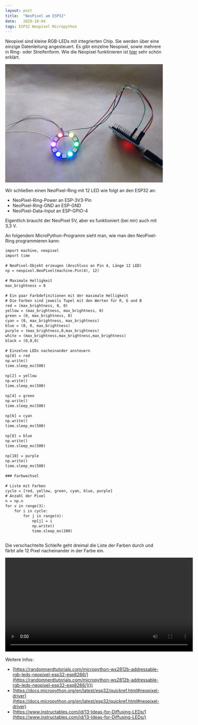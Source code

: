 ```yaml
---
layout: post
title:  "NeoPixel am ESP32"
date:   2020-10-04
tags: ESP32 Neopixel Micropython
---
```


Neopixel sind kleine RGB-LEDs mit integrierten Chip. Sie werden über eine einzige Datenleitung angesteuert. Es gibt einzelne Neopixel, sowie mehrere in Ring- oder Streifenform. Wie die Neopixel funktinieren ist [hier](https://youtu.be/i2EgrplbYKA) sehr schön erklärt.

![Neopixel-Ring am ESP32](/images/foto_neopixel_esp32.jpg)

Wir schließen einen NeoPixel-Ring mit 12 LED wie folgt an den ESP32 an:

* NeoPixel-Ring-Power an ESP-3V3-Pin
* NeoPixel-Ring-GND an ESP-GND
* NeoPixel-Data-Input an ESP-GPIO-4

Eigentlich braucht der NeoPixel 5V, aber es funktioniert (bei mir) auch mit 3,3 V.

An folgendem MicroPython-Programm sieht man, wie man den NeoPixel-Ring programmieren kann:

```
import machine, neopixel
import time

# NeoPixel-Objekt erzeugen (Anschluss an Pin 4, Länge 12 LED)
np = neopixel.NeoPixel(machine.Pin(4), 12)

# Maximale Helligkeit
max_brightness = 8

# Ein paar Farbdefinitionen mit der maximale Helligkeit
# Die Farben sind jeweils Tupel mit den Werten für R, G und B
red = (max_brightness, 0, 0)
yellow = (max_brightness, max_brightness, 0)
green = (0, max_brightness, 0)
cyan = (0, max_brightness, max_brightness)
blue = (0, 0, max_brightness)
purple = (max_brightness,0,max_brightness)
white = (max_brightness,max_brightness,max_brightness)
black = (0,0,0)

# Einzelne LEDs nacheinander ansteuern
np[0] = red
np.write()
time.sleep_ms(500)

np[2] = yellow
np.write()
time.sleep_ms(500)

np[4] = green
np.write()
time.sleep_ms(500)

np[6] = cyan
np.write()
time.sleep_ms(500)

np[8] = blue
np.write()
time.sleep_ms(500)

np[10] = purple
np.write()
time.sleep_ms(500)

### Farbwechsel

# Liste mit Farben
cycle = [red, yellow, green, cyan, blue, purple]
# Anzahl der Pixel
n = np.n
for v in range(3):
    for i in cycle:
        for j in range(n):
            np[j] = i
            np.write()
            time.sleep_ms(200)


```

Die verschachtelte Schleife geht dreimal die Liste der Farben durch und färbt alle 12 Pixel nacheinander in der Farbe ein.

<video width="600" controls="controls">
  <source src="/images/video_neopixel_esp32.mp4">
</video>

Weitere Infos:
* [https://randomnerdtutorials.com/micropython-ws2812b-addressable-rgb-leds-neopixel-esp32-esp8266/](https://randomnerdtutorials.com/micropython-ws2812b-addressable-rgb-leds-neopixel-esp32-esp8266/]())
* [https://docs.micropython.org/en/latest/esp32/quickref.html#neopixel-driver](https://docs.micropython.org/en/latest/esp32/quickref.html#neopixel-driver)
* [https://www.instructables.com/id/13-Ideas-for-Diffusing-LEDs/](https://www.instructables.com/id/13-Ideas-for-Diffusing-LEDs/)

